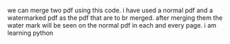 we can merge two pdf using this code. i have used a normal pdf and a watermarked pdf as the pdf that are to br merged.
after merging them the water mark will be seen on the normal pdf in each and every page.
i am learning python
